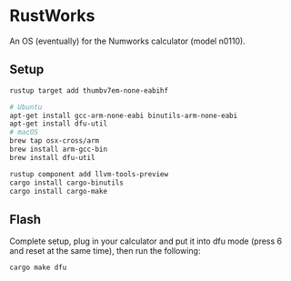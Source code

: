 # RustWorks

An OS (eventually) for the Numworks calculator (model n0110).

## Setup

```zsh
rustup target add thumbv7em-none-eabihf

# Ubuntu
apt-get install gcc-arm-none-eabi binutils-arm-none-eabi 
apt-get install dfu-util
# macOS
brew tap osx-cross/arm
brew install arm-gcc-bin
brew install dfu-util

rustup component add llvm-tools-preview
cargo install cargo-binutils
cargo install cargo-make
```

## Flash

Complete setup, plug in your calculator and put it into dfu mode (press 6 and reset at the same time), then run the following:

```zsh
cargo make dfu
```
